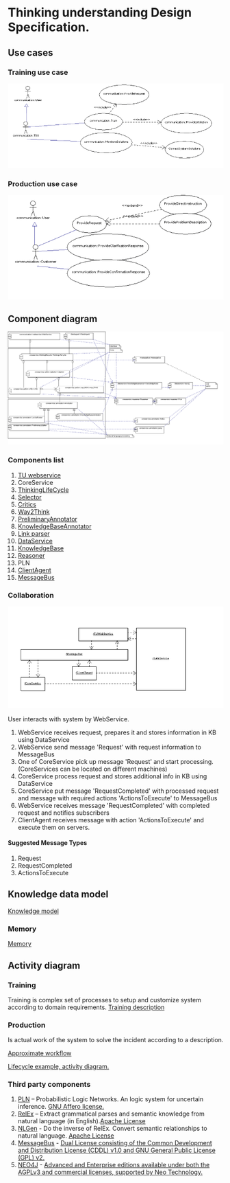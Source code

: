 # Thinking understanding Design Specification.

## <a name="Use_cases">Use cases</a>

### Training use case
![Training use case](https://github.com/development-team/2/raw/master/doc/design-specification/uml/images/UseCaseTrain.png)

### Production use case
![Production use case](https://github.com/development-team/2/raw/master/doc/design-specification/uml/images/UseCaseProduction.png)

## <a name="Component_diagram">Component diagram</a>

![Component diagram](https://github.com/development-team/2/raw/master/doc/design-specification/uml/images/Component.png)

### Components list

 1. [TU webservice](tu-web-service.md)
 1. CoreService
   2. [ThinkingLifeCycle](thinking-life-cycle.md)
   2. [Selector](selector.md)
   2. [Critics](critics.md)
   2. [Way2Think](way2Think.md)
   2. [PreliminaryAnnotator](preliminary-annotator.md)
   2. [KnowledgeBaseAnnotator](annotator-way2Think.md)
   2. [Link parser](link-parser.md)
 1. [DataService](data-services.md)
   2. [KnowledgeBase](knowledge-base.md)
 1. [Reasoner](reasoner.md)
   2. PLN
 1. [ClientAgent](client-agent.md)
 1. [MessageBus](message-bus.md)

### Collaboration

![Collaboration diagram](https://github.com/development-team/2/raw/master/doc/design-specification/uml/images/MainComponentsCollaboration.png)

User interacts with system by WebService.

 1. WebService receives request, prepares it and stores information in KB using DataService
 1. WebService send message 'Request' with request information to MessageBus
 1. One of CoreService pick up message 'Request' and start processing. (CoreServices can be located on different machines)
 1. CoreService process request and stores additional info in KB using DataService
 1. CoreService put message 'RequestCompleted' with processed request and message with required actions 'ActionsToExecute' to MessageBus
 1. WebService receives message 'RequestCompleted' with completed request and notifies subscribers
 1. ClientAgent receives message with action 'ActionsToExecute' and execute them on servers.

#### Suggested Message Types
 1. Request
 1. RequestCompleted
 1. ActionsToExecute

## Knowledge data model
[Knowledge model](https://github.com/development-team/2/blob/master/doc/design-specification/knowledge.md)

### Memory
[Memory](https://github.com/development-team/2/blob/master/doc/design-specification/memory.md)

## <a name="Activity_diagram">Activity diagram</a>

### Training
Training is complex set of processes to setup and customize system according to domain requirements.
[Training description](training.md)

### Production
Is actual work of the system to solve the incident according to a description.

[Approximate workflow](https://github.com/development-team/2/blob/master/doc/informal/perceiving-modelling.md#Approximate_workflow)

[Lifecycle example, activity diagram.](https://github.com/development-team/2/blob/master/doc/design-specification/lifecycle-activity.md)

### Third party components

 1. [PLN](http://wiki.opencog.org/w/PLN) – Probabilistic Logic Networks. An logic system for uncertain inference. [GNU Affero license.](http://www.gnu.org/licenses/agpl-3.0.html)
 1. [RelEx](http://wiki.opencog.org/w/RelEx) – Extract grammatical parses and semantic knowledge from natural language (in English).[Apache License](http://bazaar.launchpad.net/~relex-dev/relex/trunk/view/head:/LICENSE)
 1. [NLGen](https://launchpad.net/nlgen2) -  Do the inverse of RelEx. Convert semantic relationships to natural language. [Apache License](http://bazaar.launchpad.net/~relex-dev/relex/trunk/view/head:/LICENSE)
 1. [MessageBus](http://today.java.net/pub/a/today/2008/01/22/jms-messaging-using-glassfish.html#message-driven-beans) -
 [Dual License consisting of the Common Development and Distribution License (CDDL) v1.0 and GNU General Public License (GPL) v2.](http://glassfish.java.net/public/CDDL+GPL_1_1.html)
 1. [NEO4J](http://neo4j.org/) - [Advanced and Enterprise editions available under both the AGPLv3 and commercial licenses, supported by Neo Technology.](http://neo4j.org/licensing-guide/)


